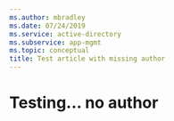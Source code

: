 ```yaml
---
ms.author: mbradley
ms.date: 07/24/2019
ms.service: active-directory
ms.subservice: app-mgmt
ms.topic: conceptual
title: Test article with missing author
---
```

# Testing... no author
